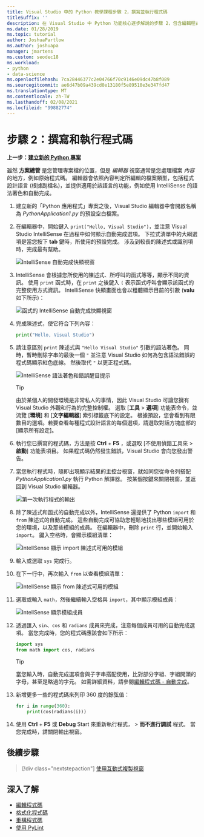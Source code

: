 ```yaml
---
title: Visual Studio 中的 Python 教學課程步驟 2，撰寫並執行程式碼
titleSuffix: ''
description: 在 Visual Studio 中 Python 功能核心逐步解說的步驟 2，包含編輯程式碼和執行專案。
ms.date: 01/28/2019
ms.topic: tutorial
author: JoshuaPartlow
ms.author: joshuapa
manager: jmartens
ms.custom: seodec18
ms.workload:
- python
- data-science
ms.openlocfilehash: 7ca28446377c2e04766f70c9146e09dc47b8f089
ms.sourcegitcommit: ae6d47b09a439cd0e13180f5e89510e3e347fd47
ms.translationtype: MT
ms.contentlocale: zh-TW
ms.lasthandoff: 02/08/2021
ms.locfileid: "99882774"
---
```

# <a name="step-2-write-and-run-code"></a>步驟 2：撰寫和執行程式碼

**上一步：[建立新的 Python 專案](tutorial-working-with-python-in-visual-studio-step-01-create-project.md)**

雖然 **方案總管** 是您管理專案檔的位置，但是 *編輯器* 視窗通常是您處理檔案 *內容* 的地方，例如原始程式碼。 編輯器會依照內容判定所編輯的檔案類型，包括程式設計語言 (根據副檔名)，並提供適用於該語言的功能，例如使用 IntelliSense 的語法著色和自動完成。

1. 建立新的「Python 應用程式」專案之後，Visual Studio 編輯器中會開啟名稱為 *PythonApplication1.py* 的預設空白檔案。

1. 在編輯器中，開始鍵入 `print("Hello, Visual Studio")`，並注意 Visual Studio IntelliSense 在過程中如何顯示自動完成選項。 下拉式清單中的大綱選項是當您按下 **tab** 鍵時，所使用的預設完成。 涉及到較長的陳述式或識別項時，完成最有幫助。

    ![IntelliSense 自動完成快顯視窗](media/vs-getting-started-python-04-IntelliSense1b.png)

1. IntelliSense 會根據您所使用的陳述式、所呼叫的函式等等，顯示不同的資訊。 使用 `print` 函式時，在 `print` 之後鍵入 `(` 表示函式呼叫會顯示該函式的完整使用方式資訊。 IntelliSense 快顯畫面也會以粗體顯示目前的引數 (**valu** 如下所示)：

    ![函式的 IntelliSense 自動完成快顯視窗](media/vs-getting-started-python-05-IntelliSense2b.png)

1. 完成陳述式，使它符合下列內容︰

    ```python
    print("Hello, Visual Studio")
    ```

1. 請注意區別 `print` 陳述式與 `"Hello Visual Studio"` 引數的語法著色。 同時，暫時刪除字串的最後一個 `"` 並注意 Visual Studio 如何為包含語法錯誤的程式碼顯示紅色底線。 然後取代 `"` 以更正程式碼。

    ![IntelliSense 語法著色和錯誤醒目提示](media/vs-getting-started-python-06-IntelliSense3b.png)

    > [!Tip]
    > 由於某個人的開發環境是非常私人的事情，因此 Visual Studio 可讓您擁有 Visual Studio 外觀和行為的完整控制權。 選取 [**工具**  >  **選項**] 功能表命令，並流覽 [**環境**] 和 [**文字編輯器**] 索引標籤底下的設定。 根據預設，您會看到有限數目的選項。若要查看每種程式設計語言的每個選項，請選取對話方塊底部的 [顯示所有設定]。

1. 執行您已撰寫的程式碼，方法是按 **Ctrl** + **F5** ，或選取 [不使用偵錯工具來  >  **啟動**] 功能表項目。 如果程式碼仍然發生錯誤，Visual Studio 會向您發出警告。

1. 當您執行程式時，隨即出現顯示結果的主控台視窗，就如同您從命令列搭配 *PythonApplication1.py* 執行 Python 解譯器。 按某個按鍵來關閉視窗，並返回到 Visual Studio 編輯器。

    ![第一次執行程式的輸出](media/vs-getting-started-python-07-output.png)

1. 除了陳述式和函式的自動完成以外，IntelliSense 還提供了 Python `import` 和 `from` 陳述式的自動完成。 這些自動完成可協助您輕鬆地找出哪些模組可用於您的環境，以及那些模組的成員。 在編輯器中，刪除 `print` 行，並開始輸入 `import`。 鍵入空格時，會顯示模組清單：

    ![IntellSense 顯示 import 陳述式可用的模組](media/vs-getting-started-python-08-import1.png)

1. 輸入或選取 `sys` 完成行。

1. 在下一行中，再次輸入 `from` 以查看模組清單：

    ![IntellSense 顯示 from 陳述式可用的模組](media/vs-getting-started-python-09-import2.png)

1. 選取或輸入 `math`，然後繼續輸入空格與 `import`，其中顯示模組成員︰

    ![IntellSense 顯示模組成員](media/vs-getting-started-python-10-import3.png)

1. 透過匯入 `sin`、`cos` 和 `radians` 成員來完成，注意每個成員可用的自動完成選項。 當您完成時，您的程式碼應該會如下所示︰

    ```python
    import sys
    from math import cos, radians
    ```

    > [!Tip]
    > 當您輸入時，自動完成選項會與子字串搭配使用，比對部分字組、字組開頭的字母，甚至是略過的字元。 如需詳細資料，請參閱[編輯程式碼 - 自動完成](editing-python-code-in-visual-studio.md#completions)。

1. 新增更多一些的程式碼來列印 360 度的餘弦值：

    ```python
    for i in range(360):
        print(cos(radians(i)))
    ```

1. 使用 **Ctrl** + **F5** 或 **Debug** Start 來重新執行程式，  >  **而不進行調試** 程式。 當您完成時，請關閉輸出視窗。

## <a name="next-step"></a>後續步驟

> [!div class="nextstepaction"]
> [使用互動式複製視窗](tutorial-working-with-python-in-visual-studio-step-03-interactive-repl.md)

## <a name="go-deeper"></a>深入了解

- [編輯程式碼](editing-python-code-in-visual-studio.md)
- [格式化程式碼](formatting-python-code.md)
- [重構程式碼](refactoring-python-code.md)
- [使用 PyLint](linting-python-code.md)
